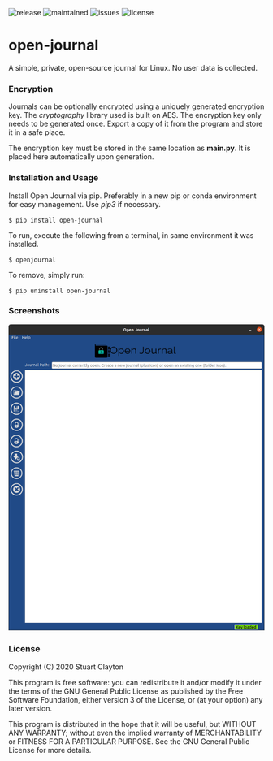 ![release](https://img.shields.io/badge/Release-v1.1.1-blue) ![maintained](https://img.shields.io/badge/Maintained%3F-Yes-brightgreen) ![issues](https://img.shields.io/github/issues/Optimizer-Prime/open-journal) ![license](https://img.shields.io/github/license/Optimizer-Prime/open-journal)

# open-journal
A simple, private, open-source journal for Linux. No user data is collected.

### Encryption
Journals can be optionally encrypted using a uniquely generated encryption key. The *cryptography* library used is built on AES. The encryption key only needs to be generated once. Export a copy of it from the program and store it in a safe place. 

The encryption key must be stored in the same location as **main.py**. It is placed here automatically upon generation.

### Installation and Usage
Install Open Journal via pip. Preferably in a new pip or conda environment for easy management. Use *pip3* if necessary.
~~~
$ pip install open-journal
~~~

To run, execute the following from a terminal, in same environment it was installed.
~~~
$ openjournal
~~~

To remove, simply run:
~~~
$ pip uninstall open-journal
~~~

### Screenshots
![Main Menu](/screenshots/open-journal.png)

### License

Copyright (C) 2020 Stuart Clayton

This program is free software: you can redistribute it and/or modify it under the terms of the GNU General Public License as published by the Free Software Foundation, either version 3 of the License, or (at your option) any later version.

This program is distributed in the hope that it will be useful, but WITHOUT ANY WARRANTY; without even the implied warranty of MERCHANTABILITY or FITNESS FOR A PARTICULAR PURPOSE. See the GNU General Public License for more details.
